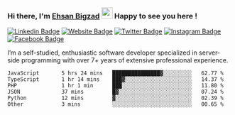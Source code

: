 ### Hi there, I'm <a href="https://teamartisans.com" target="_blank">Ehsan Bigzad</a> <img src="https://media.giphy.com/media/hvRJCLFzcasrR4ia7z/giphy.gif" width="25px"> Happy to see you here !

[![Linkedin Badge](https://img.shields.io/badge/-LinkedIn-0e76a8?style=flat-square&logo=Linkedin&logoColor=white)](https://linkedin.com/in/EhsanBigzad)
[![Website Badge](https://img.shields.io/badge/Website-3b5998?style=flat-square&logo=google-chrome&logoColor=white)](#)
[![Twitter Badge](https://img.shields.io/badge/-Twitter-00acee?style=flat-square&logo=Twitter&logoColor=white)](https://twitter.com/EhsanBigzad)
[![Instagram Badge](https://img.shields.io/badge/-Instagram-e4405f?style=flat-square&logo=Instagram&logoColor=white)](https://instagram.com/ehsanbigzad/)
[![Facebook Badge](https://img.shields.io/badge/-Facebook-0088cc?style=flat-square&logo=Facebook&logoColor=white)](https://facebook.com/EhsanBigzad7)

I’m a self-studied, enthusiastic software developer specialized in server-side programming with over 7+ years of extensive professional experience.

<!--START_SECTION:waka-->

```text
JavaScript       5 hrs 24 mins   ███████████████▓░░░░░░░░░   62.77 %
TypeScript       1 hr 14 mins    ███▓░░░░░░░░░░░░░░░░░░░░░   14.37 %
PHP              1 hr 1 min      ███░░░░░░░░░░░░░░░░░░░░░░   11.80 %
JSON             37 mins         █▓░░░░░░░░░░░░░░░░░░░░░░░   07.24 %
Python           12 mins         ▓░░░░░░░░░░░░░░░░░░░░░░░░   02.39 %
Other            3 mins          ░░░░░░░░░░░░░░░░░░░░░░░░░   00.65 %
```

<!--END_SECTION:waka-->
